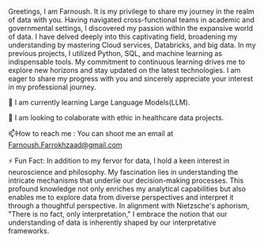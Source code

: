 Greetings, I am Farnoush. It is my privilege to share my journey in the realm of data with you. Having navigated cross-functional teams in academic and governmental settings, I discovered my passion within the expansive world of data. I have delved deeply into this captivating field, broadening my understanding by mastering Cloud services, Databricks, and big data.
In my previous projects, I utilized Python, SQL, and machine learning as indispensable tools. My commitment to continuous learning drives me to explore new horizons and stay updated on the latest technologies.
I am eager to share my progress with you and sincerely appreciate your interest in my professional journey.

🌱 I am currently learning Large Language Models(LLM).

👯 I am looking to colaborate with ethic in healthcare data projects.

📫How to reach me : You can shoot me an email at
Farnoush.Farrokhzaad@gmail.com

⚡ Fun Fact: In addition to my fervor for data, I hold a keen interest in neuroscience and philosophy. My fascination lies in understanding the intricate mechanisms that underlie our decision-making processes. This profound knowledge not only enriches my analytical capabilities but also enables me to explore data from diverse perspectives and interpret it through a thoughtful perspective.
In alignment with Nietzsche's aphorism, "There is no fact, only interpretation," I embrace the notion that our understanding of data is inherently shaped by our interpretative frameworks.
